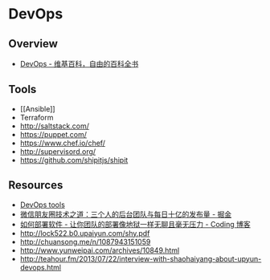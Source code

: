 # DevOps


## Overview

- [DevOps - 维基百科，自由的百科全书](https://zh.wikipedia.org/zh-hans/DevOps)


## Tools

- [[Ansible]]
- Terraform
- http://saltstack.com/
- https://puppet.com/
- https://www.chef.io/chef/
- http://supervisord.org/
- https://github.com/shipitjs/shipit


## Resources

- [DevOps tools](https://github.com/showcases/devops-tools)
- [微信朋友圈技术之道：三个人的后台团队与每日十亿的发布量 - 掘金](http://gold.xitu.io/entry/566ea1cb60b215d68bdc2ac0)
- [如何部署软件 - 让你团队的部署像地狱一样无聊且毫无压力 - Coding 博客](https://blog.coding.net/blog/deploying-software)
- http://lock522.b0.upaiyun.com/shy.pdf
- http://chuansong.me/n/1087943151059
- http://www.yunweipai.com/archives/10849.html
- http://teahour.fm/2013/07/22/interview-with-shaohaiyang-about-upyun-devops.html
